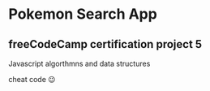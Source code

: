 # Pokemon Search App

## freeCodeCamp certification project 5

Javascript algorthmns and data structures

cheat code :wink:
